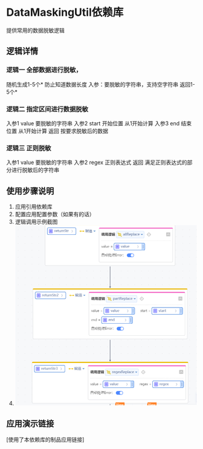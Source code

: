 # DataMaskingUtil依赖库
提供常用的数据脱敏逻辑

## 逻辑详情

### 逻辑一  全部数据进行脱敏，

随机生成1-5个*  防止知道数据长度
入参：要脱敏的字符串，支持空字符串
返回1-5个*

### 逻辑二  指定区间进行数据脱敏

入参1 value   要脱敏的字符串
入参2 start  开始位置 从1开始计算
入参3 end    结束位置 从1开始计算
返回  按要求脱敏后的数据

### 逻辑三  正则脱敏
入参1 value 要脱敏的字符串
入参2 regex 正则表达式
返回 满足正则表达式的部分进行脱敏后的字符串

## 使用步骤说明

1.  应用引用依赖库
2.  配置应用配置参数（如果有的话）
3.  逻辑调用示例截图
4.  ![img.png](img.png)

## 应用演示链接

[使用了本依赖库的制品应用链接]

